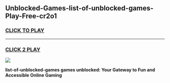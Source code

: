 
## Unblocked-Games-list-of-unblocked-games-Play-Free-cr2o1
<h3>
<a href="https://premium76.site?title=list-of-unblocked-games&ref=09A">CLICK TO PLAY</a></h3>
<hr>

<h3>
<a href="https://premium76.site?title=list-of-unblocked-games&ref=09A">CLICK 2 PLAY</a>
  
</h3>

<a href="https://premium76.site?title=list-of-unblocked-games&ref=09A"><img src="https://clearcache.store/games.png"></a>


**list-of-unblocked-games games unblocked: Your Gateway to Fun and Accessible Online Gaming**
